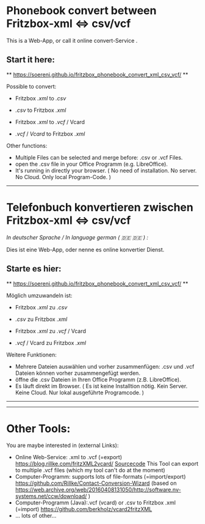 # Phonebook convert between Fritzbox-xml &lt;=> csv/vcf 
<!-- *In language english ( 🇬🇧 :gb: ) :* -->

This is a Web-App, or call it online convert-Service .

## Start it here:
** <https://soerenj.github.io/fritzbox_phonebook_convert_xml_csv_vcf/> **

Possible to convert:

* Fritzbox *.xml* to *.csv*
* *.csv* to Fritzbox *.xml*

* Fritzbox *.xml* to *.vcf* / Vcard
* *.vcf* / *Vcard* to Fritzbox *.xml* 

Other functions:

* Multiple Files can be selected and merge before: .csv or .vcf Files.
* open the .csv file in your Office Programm (e.g. LibreOffice).
* It's running in directly your browser. ( No need of installation. No server. No Cloud. Only local Program-Code. )
 
-----------------------------------

# Telefonbuch konvertieren zwischen Fritzbox-xml &lt;=> csv/vcf 
*In deutscher Sprache / In language german ( 🇩🇪 :de: ) :*

Dies ist eine Web-App, oder nenne es online konvertier Dienst.

## Starte es hier:
** <https://soerenj.github.io/fritzbox_phonebook_convert_xml_csv_vcf/> **

Möglich umzuwandeln ist:

* Fritzbox *.xml* zu *.csv*
* *.csv* zu Fritzbox *.xml*

* Fritzbox *.xml* zu *.vcf* / Vcard
* *.vcf* / Vcard zu Fritzbox *.xml*


Weitere Funktionen:

* Mehrere Dateien auswählen und vorher zusammenfügen: .csv und .vcf Dateien können vorher zusammengefügt werden.
* öffne die .csv Dateien in Ihren Office Programm (z.B. LibreOffice).
* Es läuft direkt im Browser. ( Es ist keine Installtion nötig. Kein Server. Keine Cloud. Nur lokal ausgeführte Programcode. )

------------------
------------------

# Other Tools:

You are maybe interested in (external Links):

* Online Web-Service: .xml to .vcf (=export) <https://blog.rillke.com/fritzXML2vcard/> [Sourcecode](https://github.com/Rillke/fritzXML2vcard?tab=readme-ov-file) This Tool can export to multiple .vcf files (which my tool can't do at the moment)
* Computer-Programm: supports lots of file-formats (=import/export) <https://github.com/Rillke/Contact-Conversion-Wizard> (based on <https://web.archive.org/web/20160408131050/http://software.nv-systems.net/ccw/download/> )
* Computer-Programm (Java):.vcf (vcard) or .csv to Fritzbox .xml (=import) <https://github.com/berkholz/vcard2fritzXML> 
* ... lots of other... 

